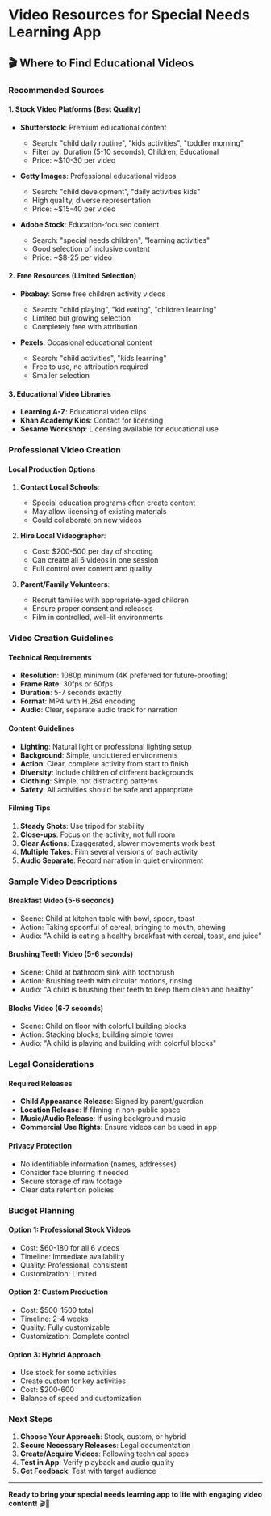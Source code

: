 # Video Resources for Special Needs Learning App

## 🎬 Where to Find Educational Videos

### **Recommended Sources**

#### 1. **Stock Video Platforms** (Best Quality)
- **Shutterstock**: Premium educational content
  - Search: "child daily routine", "kids activities", "toddler morning"
  - Filter by: Duration (5-10 seconds), Children, Educational
  - Price: ~$10-30 per video

- **Getty Images**: Professional educational videos
  - Search: "child development", "daily activities kids"
  - High quality, diverse representation
  - Price: ~$15-40 per video

- **Adobe Stock**: Education-focused content
  - Search: "special needs children", "learning activities"
  - Good selection of inclusive content
  - Price: ~$8-25 per video

#### 2. **Free Resources** (Limited Selection)
- **Pixabay**: Some free children activity videos
  - Search: "child playing", "kid eating", "children learning"
  - Limited but growing selection
  - Completely free with attribution

- **Pexels**: Occasional educational content
  - Search: "child activities", "kids learning"
  - Free to use, no attribution required
  - Smaller selection

#### 3. **Educational Video Libraries**
- **Learning A-Z**: Educational video clips
- **Khan Academy Kids**: Contact for licensing
- **Sesame Workshop**: Licensing available for educational use

### **Professional Video Creation**

#### **Local Production Options**
1. **Contact Local Schools**: 
   - Special education programs often create content
   - May allow licensing of existing materials
   - Could collaborate on new videos

2. **Hire Local Videographer**:
   - Cost: $200-500 per day of shooting
   - Can create all 6 videos in one session
   - Full control over content and quality

3. **Parent/Family Volunteers**:
   - Recruit families with appropriate-aged children
   - Ensure proper consent and releases
   - Film in controlled, well-lit environments

### **Video Creation Guidelines**

#### **Technical Requirements**
- **Resolution**: 1080p minimum (4K preferred for future-proofing)
- **Frame Rate**: 30fps or 60fps
- **Duration**: 5-7 seconds exactly
- **Format**: MP4 with H.264 encoding
- **Audio**: Clear, separate audio track for narration

#### **Content Guidelines**
- **Lighting**: Natural light or professional lighting setup
- **Background**: Simple, uncluttered environments
- **Action**: Clear, complete activity from start to finish
- **Diversity**: Include children of different backgrounds
- **Clothing**: Simple, not distracting patterns
- **Safety**: All activities should be safe and appropriate

#### **Filming Tips**
1. **Steady Shots**: Use tripod for stability
2. **Close-ups**: Focus on the activity, not full room
3. **Clear Actions**: Exaggerated, slower movements work best
4. **Multiple Takes**: Film several versions of each activity
5. **Audio Separate**: Record narration in quiet environment

### **Sample Video Descriptions**

#### **Breakfast Video (5-6 seconds)**
- Scene: Child at kitchen table with bowl, spoon, toast
- Action: Taking spoonful of cereal, bringing to mouth, chewing
- Audio: "A child is eating a healthy breakfast with cereal, toast, and juice"

#### **Brushing Teeth Video (5-6 seconds)**
- Scene: Child at bathroom sink with toothbrush
- Action: Brushing teeth with circular motions, rinsing
- Audio: "A child is brushing their teeth to keep them clean and healthy"

#### **Blocks Video (6-7 seconds)**
- Scene: Child on floor with colorful building blocks
- Action: Stacking blocks, building simple tower
- Audio: "A child is playing and building with colorful blocks"

### **Legal Considerations**

#### **Required Releases**
- **Child Appearance Release**: Signed by parent/guardian
- **Location Release**: If filming in non-public space  
- **Music/Audio Release**: If using background music
- **Commercial Use Rights**: Ensure videos can be used in app

#### **Privacy Protection**
- No identifiable information (names, addresses)
- Consider face blurring if needed
- Secure storage of raw footage
- Clear data retention policies

### **Budget Planning**

#### **Option 1: Professional Stock Videos**
- Cost: $60-180 for all 6 videos
- Timeline: Immediate availability
- Quality: Professional, consistent
- Customization: Limited

#### **Option 2: Custom Production**
- Cost: $500-1500 total
- Timeline: 2-4 weeks
- Quality: Fully customizable
- Customization: Complete control

#### **Option 3: Hybrid Approach**
- Use stock for some activities
- Create custom for key activities
- Cost: $200-600
- Balance of speed and customization

### **Next Steps**

1. **Choose Your Approach**: Stock, custom, or hybrid
2. **Secure Necessary Releases**: Legal documentation
3. **Create/Acquire Videos**: Following technical specs
4. **Test in App**: Verify playback and audio quality
5. **Get Feedback**: Test with target audience

---

**Ready to bring your special needs learning app to life with engaging video content!** 🎬📱
